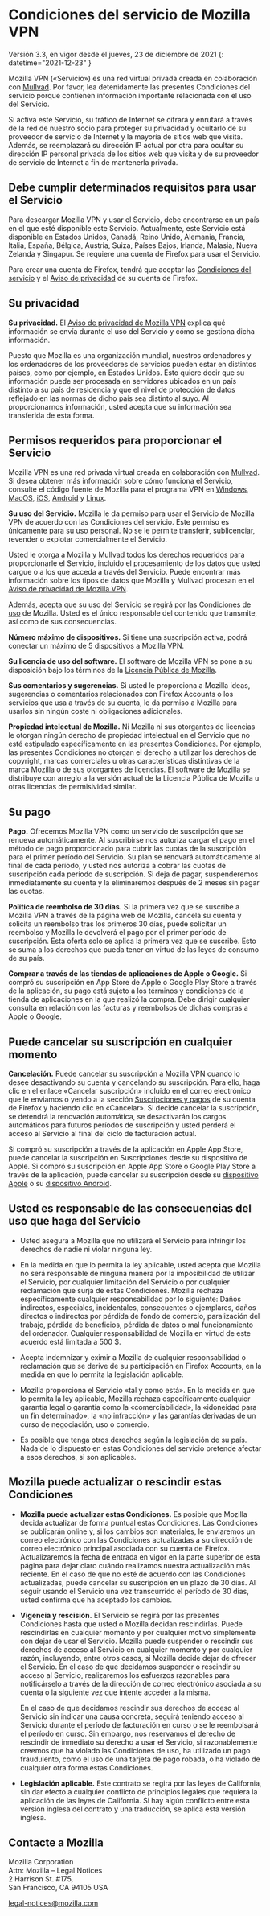 ﻿# Condiciones del servicio de Mozilla VPN

Versión 3.3, en vigor desde el jueves, 23 de diciembre de 2021
{: datetime="2021-12-23" }

Mozilla VPN («Servicio») es una red virtual privada creada en colaboración con [Mullvad](https://mullvad.net). Por favor, lea detenidamente las presentes Condiciones del servicio porque contienen información importante relacionada con el uso del Servicio.

Si activa este Servicio, su tráfico de Internet se cifrará y enrutará a través de la red de nuestro socio para proteger su privacidad y ocultarlo de su proveedor de servicio de Internet y la mayoría de sitios web que visita. Además, se reemplazará su dirección IP actual por otra para ocultar su dirección IP personal privada de los sitios web que visita y de su proveedor de servicio de Internet a fin de mantenerla privada.

## Debe cumplir determinados requisitos para usar el Servicio

Para descargar Mozilla VPN y usar el Servicio, debe encontrarse en un país en el que esté disponible este Servicio. Actualmente, este Servicio está disponible en Estados Unidos, Canadá, Reino Unido, Alemania, Francia, Italia, España, Bélgica, Austria, Suiza, Países Bajos, Irlanda, Malasia, Nueva Zelanda y Singapur. Se requiere una cuenta de Firefox para usar el Servicio.

Para crear una cuenta de Firefox, tendrá que aceptar las [Condiciones del servicio](https://www.mozilla.org/about/legal/terms/services/) y el [Aviso de privacidad](https://www.mozilla.org/privacy/firefox/) de su cuenta de Firefox.

## Su privacidad

__Su privacidad.__ El [Aviso de privacidad de Mozilla VPN](https://www.mozilla.org/privacy/mozilla-vpn/) explica qué información se envía durante el uso del Servicio y cómo se gestiona dicha información.

Puesto que Mozilla es una organización mundial, nuestros ordenadores y los ordenadores de los proveedores de servicios pueden estar en distintos países, como por ejemplo, en Estados Unidos. Esto quiere decir que su información puede ser procesada en servidores ubicados en un país distinto a su país de residencia y que el nivel de protección de datos reflejado en las normas de dicho país sea distinto al suyo. Al proporcionarnos información, usted acepta que su información sea transferida de esta forma.

## Permisos requeridos para proporcionar el Servicio

Mozilla VPN es una red privada virtual creada en colaboración con [Mullvad](https://mullvad.net). Si desea obtener más información sobre cómo funciona el Servicio, consulte el código fuente de Mozilla para el programa VPN en [Windows](https://github.com/mozilla-services/guardian-vpn-windows), [MacOS](https://github.com/mozilla-mobile/mozilla-vpn-client/), [iOS](https://github.com/mozilla-mobile/guardian-vpn-ios), [Android](https://github.com/mozilla-mobile/guardian-vpn-android) y [Linux](https://github.com/mozilla-mobile/mozilla-vpn-client/).

__Su uso del Servicio.__ Mozilla le da permiso para usar el Servicio de Mozilla VPN de acuerdo con las Condiciones del servicio. Este permiso es únicamente para su uso personal. No se le permite transferir, sublicenciar, revender o explotar comercialmente el Servicio.

Usted le otorga a Mozilla y Mullvad todos los derechos requeridos para proporcionarle el Servicio, incluido el procesamiento de los datos que usted cargue o a los que acceda a través del Servicio. Puede encontrar más información sobre los tipos de datos que Mozilla y Mullvad procesan en el [Aviso de privacidad de Mozilla VPN](https://www.mozilla.org/privacy/mozilla-vpn/).

Además, acepta que su uso del Servicio se regirá por las [Condiciones de uso](https://www.mozilla.org/about/legal/acceptable-use/) de Mozilla. Usted es el único responsable del contenido que transmite, así como de sus consecuencias.

__Número máximo de dispositivos.__ Si tiene una suscripción activa, podrá conectar un máximo de 5 dispositivos a Mozilla VPN.

__Su licencia de uso del software.__ El software de Mozilla VPN se pone a su disposición bajo los términos de la [Licencia Pública de Mozilla](https://www.mozilla.org/MPL/).

__Sus comentarios y sugerencias.__ Si usted le proporciona a Mozilla ideas, sugerencias o comentarios relacionados con Firefox Accounts o los servicios que usa a través de su cuenta, le da permiso a Mozilla para usarlos sin ningún coste ni obligaciones adicionales.

__Propiedad intelectual de Mozilla.__ Ni Mozilla ni sus otorgantes de licencias le otorgan ningún derecho de propiedad intelectual en el Servicio que no esté estipulado específicamente en las presentes Condiciones. Por ejemplo, las presentes Condiciones no otorgan el derecho a utilizar los derechos de copyright, marcas comerciales u otras características distintivas de la marca Mozilla o de sus otorgantes de licencias. El software de Mozilla se distribuye con arreglo a la versión actual de la Licencia Pública de Mozilla u otras licencias de permisividad similar.

## Su pago

__Pago.__ Ofrecemos Mozilla VPN como un servicio de suscripción que se renueva automáticamente. Al suscribirse nos autoriza cargar el pago en el método de pago proporcionado para cubrir las cuotas de la suscripción para el primer período del Servicio. Su plan se renovará automáticamente al final de cada período, y usted nos autoriza a cobrar las cuotas de suscripción cada período de suscripción. Si deja de pagar, suspenderemos inmediatamente su cuenta y la eliminaremos después de 2 meses sin pagar las cuotas.

__Política de reembolso de 30 días.__ Si la primera vez que se suscribe a Mozilla VPN a través de la página web de Mozilla, cancela su cuenta y solicita un reembolso tras los primeros 30 días, puede solicitar un reembolso y Mozilla le devolverá el pago por el primer período de suscripción. Esta oferta solo se aplica la primera vez que se suscribe. Esto se suma a los derechos que pueda tener en virtud de las leyes de consumo de su país.

__Comprar a través de las tiendas de aplicaciones de Apple o Google.__ Si compró su suscripción en App Store de Apple o Google Play Store a través de la aplicación, su pago está sujeto a los términos y condiciones de la tienda de aplicaciones en la que realizó la compra. Debe dirigir cualquier consulta en relación con las facturas y reembolsos de dichas compras a Apple o Google.


## Puede cancelar su suscripción en cualquier momento

__Cancelación.__ Puede cancelar su suscripción a Mozilla VPN cuando lo desee desactivando su cuenta y cancelando su suscripción. Para ello, haga clic en el enlace «Cancelar suscripción» incluido en el correo electrónico que le enviamos o yendo a la sección [Suscripciones y pagos](https://subscriptions.firefox.com) de su cuenta de Firefox y haciendo clic en «Cancelar». Si decide cancelar la suscripción, se detendrá la renovación automática, se desactivarán los cargos automáticos para futuros períodos de suscripción y usted perderá el acceso al Servicio al final del ciclo de facturación actual.

Si compró su suscripción a través de la aplicación en Apple App Store, puede cancelar la suscripción en Suscripciones desde su dispositivo de Apple.
Si compró su suscripción en Apple App Store o Google Play Store a través de la aplicación, puede cancelar su suscripción desde su [dispositivo Apple](https://support.apple.com/HT202039) o su [dispositivo Android](https://support.google.com/googleplay/answer/7018481?hl=en&co=GENIE.Platform%3DAndroid).

## Usted es responsable de las consecuencias del uso que haga del Servicio

* Usted asegura a Mozilla que no utilizará el Servicio para infringir los derechos de nadie ni violar ninguna ley.

* En la medida en que lo permita la ley aplicable, usted acepta que Mozilla no será responsable de ninguna manera por la imposibilidad de utilizar el Servicio, por cualquier limitación del Servicio o por cualquier reclamación que surja de estas Condiciones. Mozilla rechaza específicamente cualquier responsabilidad por lo siguiente: Daños indirectos, especiales, incidentales, consecuentes o ejemplares, daños directos o indirectos por pérdida de fondo de comercio, paralización del trabajo, pérdida de beneficios, pérdida de datos o mal funcionamiento del ordenador. Cualquier responsabilidad de Mozilla en virtud de este acuerdo está limitada a 500 $.

* Acepta indemnizar y eximir a Mozilla de cualquier responsabilidad o reclamación que se derive de su participación en Firefox Accounts, en la medida en que lo permita la legislación aplicable.

* Mozilla proporciona el Servicio «tal y como está». En la medida en que lo permita la ley aplicable, Mozilla rechaza específicamente cualquier garantía legal o garantía como la «comerciabilidad», la «idoneidad para un fin determinado», la «no infracción» y las garantías derivadas de un curso de negociación, uso o comercio.

* Es posible que tenga otros derechos según la legislación de su país. Nada de lo dispuesto en estas Condiciones del servicio pretende afectar a esos derechos, si son aplicables.

## Mozilla puede actualizar o rescindir estas Condiciones

* __Mozilla puede actualizar estas Condiciones.__ Es posible que Mozilla decida actualizar de forma puntual estas Condiciones. Las Condiciones se publicarán online y, si los cambios son materiales, le enviaremos un correo electrónico con las Condiciones actualizadas a su dirección de correo electrónico principal asociada con su cuenta de Firefox. Actualizaremos la fecha de entrada en vigor en la parte superior de esta página para dejar claro cuándo realizamos nuestra actualización más reciente. En el caso de que no esté de acuerdo con las Condiciones actualizadas, puede cancelar su suscripción en un plazo de 30 días. Al seguir usando el Servicio una vez transcurrido el período de 30 días, usted confirma que ha aceptado los cambios.

* __Vigencia y rescisión.__ El Servicio se regirá por las presentes Condiciones hasta que usted o Mozilla decidan rescindirlas. Puede rescindirlas en cualquier momento y por cualquier motivo simplemente con dejar de usar el Servicio. Mozilla puede suspender o rescindir sus derechos de acceso al Servicio en cualquier momento y por cualquier razón, incluyendo, entre otros casos, si Mozilla decide dejar de ofrecer el Servicio. En el caso de que decidamos suspender o rescindir su acceso al Servicio, realizaremos los esfuerzos razonables para notificárselo a través de la dirección de correo electrónico asociada a su cuenta o la siguiente vez que intente acceder a la misma.

  En el caso de que decidamos rescindir sus derechos de acceso al Servicio sin indicar una causa concreta, seguirá teniendo acceso al Servicio durante el período de facturación en curso o se le reembolsará el período en curso. Sin embargo, nos reservamos el derecho de rescindir de inmediato su derecho a usar el Servicio, si razonablemente creemos que ha violado las Condiciones de uso, ha utilizado un pago fraudulento, como el uso de una tarjeta de pago robada, o ha violado de cualquier otra forma estas Condiciones.

* __Legislación aplicable.__ Este contrato se regirá por las leyes de California, sin dar efecto a cualquier conflicto de principios legales que requiera la aplicación de las leyes de California. Si hay algún conflicto entre esta versión inglesa del contrato y una traducción, se aplica esta versión inglesa.

## Contacte a Mozilla

Mozilla Corporation  
Attn: Mozilla – Legal Notices  
2 Harrison St. #175,  
San Francisco, CA 94105 USA

legal-notices@mozilla.com
